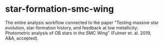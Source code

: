 # star-formation-smc-wing
The entire analysis workflow connected to the paper "Testing massive star evolution, star-formation history, and feedback at low metallicity: Photometric analysis of OB stars in the SMC Wing" (Fulmer et. al. 2019, A&A, accepted).
